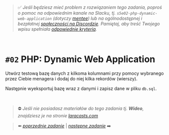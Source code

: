 > :white_check_mark: *Jeśli będziesz mieć problem z rozwiązaniem tego zadania, poproś o pomoc na odpowiednim kanale na Slacku, tj. `s5e02-php-dynamic-web-application` (dotyczy [mentee](https://devmentor.pl/mentoring-javascript/)) lub na ogólnodostępnej i bezpłatnej [społeczności na Discordzie](https://devmentor.pl/discord). Pamiętaj, aby treść Twojego wpisu spełniała [odpowiednie kryteria](https://devmentor.pl/jak-prosic-o-pomoc/).*

&nbsp;

# `#02` PHP: Dynamic Web Application

Utwórz testową bazę danych z kilkoma kolumnami przy pomocy wybranego przez Ciebie menagera i dodaj do niej kilka rekordów (wierszy).

Następnie wyeksportuj bazę wraz z danymi i zapisz dane w pliku `db.sql`.


&nbsp;
> :no_entry: *Jeśli nie posiadasz materiałów do tego zadania tj. **Wideo**, znajdziesz je na stronie [laracasts.com](https://laracasts.com/referral/bogolubow)*

> :arrow_left: [*poprzednie zadanie*](./../01) | [*następne zadanie*](./../03) :arrow_right:
